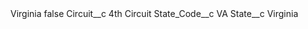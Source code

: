 <?xml version="1.0" encoding="UTF-8"?>
<CustomMetadata xmlns="http://soap.sforce.com/2006/04/metadata" xmlns:xsi="http://www.w3.org/2001/XMLSchema-instance" xmlns:xsd="http://www.w3.org/2001/XMLSchema">
    <label>Virginia</label>
    <protected>false</protected>
    <values>
        <field>Circuit__c</field>
        <value xsi:type="xsd:string">4th Circuit</value>
    </values>
    <values>
        <field>State_Code__c</field>
        <value xsi:type="xsd:string">VA</value>
    </values>
    <values>
        <field>State__c</field>
        <value xsi:type="xsd:string">Virginia</value>
    </values>
</CustomMetadata>
